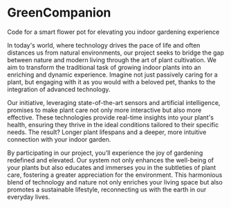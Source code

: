 # GreenCompanion
Code for a smart flower pot for elevating you indoor gardening experience

In today's world, where technology drives the pace of life and often distances us from natural environments, our project seeks to bridge the gap between nature and modern living through the art of plant cultivation. We aim to transform the traditional task of growing indoor plants into an enriching and dynamic experience. Imagine not just passively caring for a plant, but engaging with it as you would with a beloved pet, thanks to the integration of advanced technology.

Our initiative, leveraging state-of-the-art sensors and artificial intelligence, promises to make plant care not only more interactive but also more effective. These technologies provide real-time insights into your plant's health, ensuring they thrive in the ideal conditions tailored to their specific needs. The result? Longer plant lifespans and a deeper, more intuitive connection with your indoor garden.

By participating in our project, you’ll experience the joy of gardening redefined and elevated. Our system not only enhances the well-being of your plants but also educates and immerses you in the subtleties of plant care, fostering a greater appreciation for the environment. This harmonious blend of technology and nature not only enriches your living space but also promotes a sustainable lifestyle, reconnecting us with the earth in our everyday lives.
